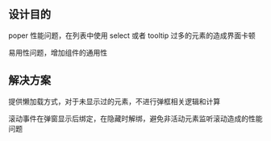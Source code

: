 ## 设计目的

poper 性能问题，在列表中使用 select 或者 tooltip 过多的元素的造成界面卡顿

易用性问题，增加组件的通用性


## 解决方案

提供懒加载方式，对于未显示过的元素，不进行弹框相关逻辑和计算

滚动事件在弹窗显示后绑定，在隐藏时解绑，避免非活动元素监听滚动造成的性能问题
